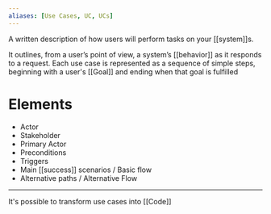 ```yaml
---
aliases: [Use Cases, UC, UCs]
---
```


A written description of how users will perform tasks on your [[system]]s.

It outlines, from a user’s point of view, a system’s [[behavior]] as it responds to a request. Each use case is represented as a sequence of simple steps, beginning with a user's [[Goal]] and ending when that goal is fulfilled

# Elements

- Actor
- Stakeholder
- Primary Actor
- Preconditions
- Triggers
- Main [[success]] scenarios / Basic flow
- Alternative paths / Alternative Flow

---

It's possible to transform use cases into [[Code]]
